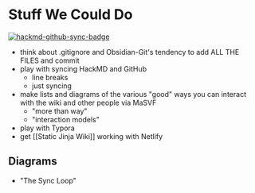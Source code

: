 # Stuff We Could Do

[![hackmd-github-sync-badge](https://hackmd.io/-ic-OCrlRbieO7HM6q3L7A/badge)](https://hackmd.io/-ic-OCrlRbieO7HM6q3L7A)


- think about .gitignore and Obsidian-Git's tendency to add ALL THE FILES and commit
- play with syncing HackMD and GitHub
    - line breaks
    - just syncing
- make lists and diagrams of the various "good" ways you can interact with the wiki and other people via MaSVF
    - "more than way"
    - "interaction models"
- play with Typora
- get [[Static Jinja Wiki]] working with Netlify

## Diagrams

- "The Sync Loop"